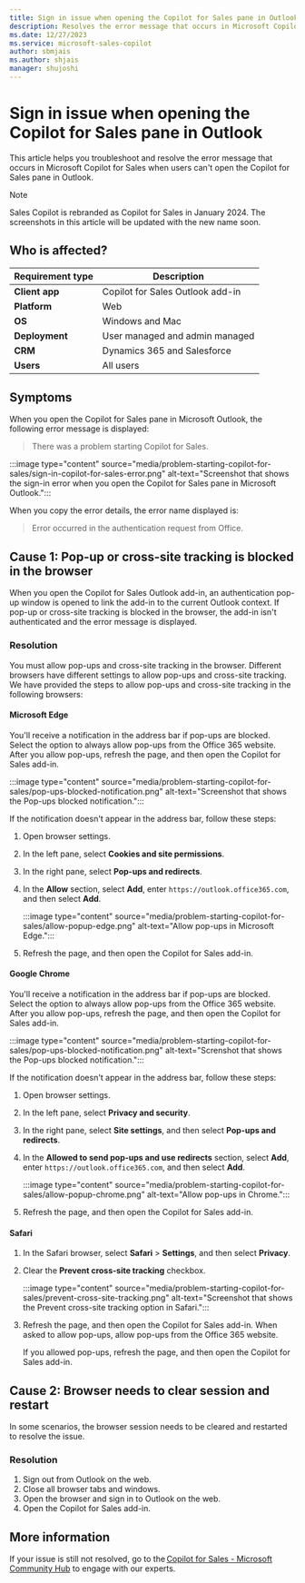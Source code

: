 ```yaml
---
title: Sign in issue when opening the Copilot for Sales pane in Outlook
description: Resolves the error message that occurs in Microsoft Copilot for Sales when users have issues in opening the Copilot for Sales pane in Outlook.
ms.date: 12/27/2023
ms.service: microsoft-sales-copilot
author: sbmjais
ms.author: shjais
manager: shujoshi
---
```

# Sign in issue when opening the Copilot for Sales pane in Outlook

This article helps you troubleshoot and resolve the error message that occurs in Microsoft Copilot for Sales when users can't open the Copilot for Sales pane in Outlook.

> [!NOTE]
> Sales Copilot is rebranded as Copilot for Sales in January 2024. The screenshots in this article will be updated with the new name soon.

## Who is affected?

| Requirement type |Description  |
|---------|---------|
|**Client app**     |  Copilot for Sales Outlook add-in        |
|**Platform**     | Web    |
|**OS**     | Windows and Mac         |
|**Deployment**     | User managed and admin managed       |
|**CRM**     | Dynamics 365 and Salesforce        |
|**Users**     | All users   |

## Symptoms

When you open the Copilot for Sales pane in Microsoft Outlook, the following error message is displayed:

> There was a problem starting Copilot for Sales.

:::image type="content" source="media/problem-starting-copilot-for-sales/sign-in-copilot-for-sales-error.png" alt-text="Screenshot that shows the sign-in error when you open the Copilot for Sales pane in Microsoft Outlook.":::

When you copy the error details, the error name displayed is:

> Error occurred in the authentication request from Office.

## Cause 1: Pop-up or cross-site tracking is blocked in the browser

When you open the Copilot for Sales Outlook add-in, an authentication pop-up window is opened to link the add-in to the current Outlook context. If pop-up or cross-site tracking is blocked in the browser, the add-in isn't authenticated and the error message is displayed.

### Resolution

You must allow pop-ups and cross-site tracking in the browser. Different browsers have different settings to allow pop-ups and cross-site tracking. We have provided the steps to allow pop-ups and cross-site tracking in the following browsers:

#### Microsoft Edge

You'll receive a notification in the address bar if pop-ups are blocked. Select the option to always allow pop-ups from the Office 365 website. After you allow pop-ups, refresh the page, and then open the Copilot for Sales add-in.

:::image type="content" source="media/problem-starting-copilot-for-sales/pop-ups-blocked-notification.png" alt-text="Screenshot that shows the Pop-ups blocked notification.":::

If the notification doesn't appear in the address bar, follow these steps:

1. Open browser settings.

1. In the left pane, select **Cookies and site permissions**.

1. In the right pane, select **Pop-ups and redirects**.

1. In the **Allow** section, select **Add**, enter `https://outlook.office365.com`, and then select **Add**.

    :::image type="content" source="media/problem-starting-copilot-for-sales/allow-popup-edge.png" alt-text="Allow pop-ups in Microsoft Edge.":::

1. Refresh the page, and then open the Copilot for Sales add-in.

#### Google Chrome

You'll receive a notification in the address bar if pop-ups are blocked. Select the option to always allow pop-ups from the Office 365 website. After you allow pop-ups, refresh the page, and then open the Copilot for Sales add-in.

:::image type="content" source="media/problem-starting-copilot-for-sales/pop-ups-blocked-notification.png" alt-text="Screnshot that shows the Pop-ups blocked notification.":::

If the notification doesn't appear in the address bar, follow these steps:

1. Open browser settings.

1. In the left pane, select **Privacy and security**.

1. In the right pane, select **Site settings**, and then select **Pop-ups and redirects**.

1. In the **Allowed to send pop-ups and use redirects** section, select **Add**, enter `https://outlook.office365.com`, and then select **Add**.

    :::image type="content" source="media/problem-starting-copilot-for-sales/allow-popup-chrome.png" alt-text="Allow pop-ups in Chrome.":::

1. Refresh the page, and then open the Copilot for Sales add-in.

#### Safari

1. In the Safari browser, select **Safari** > **Settings**, and then select **Privacy**.

1. Clear the **Prevent cross-site tracking** checkbox.

    :::image type="content" source="media/problem-starting-copilot-for-sales/prevent-cross-site-tracking.png" alt-text="Screenshot that shows the Prevent cross-site tracking option in Safari.":::

1. Refresh the page, and then open the Copilot for Sales add-in. When asked to allow pop-ups, allow pop-ups from the Office 365 website.

    If you allowed pop-ups, refresh the page, and then open the Copilot for Sales add-in.

## Cause 2: Browser needs to clear session and restart

In some scenarios, the browser session needs to be cleared and restarted to resolve the issue.

### Resolution

1. Sign out from Outlook on the web.
1. Close all browser tabs and windows.
1. Open the browser and sign in to Outlook on the web.
1. Open the Copilot for Sales add-in.

## More information

If your issue is still not resolved, go to the [Copilot for Sales - Microsoft Community Hub](https://techcommunity.microsoft.com/t5/viva-sales/bd-p/VivaSales) to engage with our experts.
